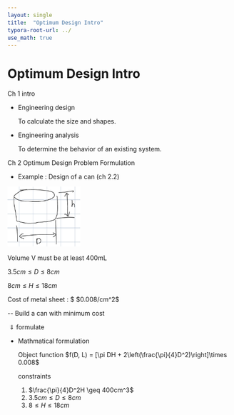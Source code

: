 ```yaml
---
layout: single
title:  "Optimum Design Intro"
typora-root-url: ../
use_math: true
---
```


# Optimum Design Intro

Ch 1 intro

- Engineering design

  To calculate the size and shapes.

- Engineering analysis

  To determine the behavior of an existing system.



Ch 2 Optimum Design Problem Formulation

- Example : Design of a can (ch 2.2)

<img src="/images/2023-08-28-Optimum Design Intro/image-20230828131207770.png" alt="image-20230828131207770" style="zoom:33%;" />

Volume V must be at least 400mL

$3.5cm \leq D \leq 8cm$

$8cm \leq H \leq 18cm$

Cost of metal sheet : $ \$0.008/cm^2$

-- Build a can with minimum cost

​                        $\Downarrow$ formulate

- Mathmatical formulation

  Object function $f(D, L) = [\pi DH + 2\left(\frac{\pi}{4}D^2)\right]\times 0.008$

  
  
  constraints 
  
  1. $\frac{\pi}{4}D^2H \geq 400cm^3$
  1. $3.5cm \leq D \leq 8cm$
  1. $8 \leq H \leq 18cm$







